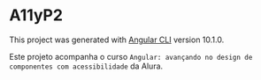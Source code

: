 # A11yP2

This project was generated with [Angular CLI](https://github.com/angular/angular-cli) version 10.1.0.

Este projeto acompanha o curso `Angular: avançando no design de componentes com acessibilidade` da Alura.